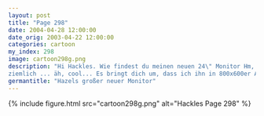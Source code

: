 ```yaml
---
layout: post
title: "Page 298"
date: 2004-04-28 12:00:00
date_orig: 2003-04-22 12:00:00
categories: cartoon
my_index: 298
image: cartoon298g.png
description: "Hi Hackles. Wie findest du meinen neuen 24\" Monitor Hm, er ist ...*schluck*
ziemlich ... äh, cool... Es bringt dich um, dass ich ihn in 800x600er Auflösung nutze, oder So..eine..Verschwendung Hackles Hazel"
germantitle: "Hazels großer neuer Monitor"
---
```


{% include figure.html src="cartoon298g.png" alt="Hackles Page 298"  %}
